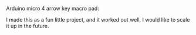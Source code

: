 Arduino micro 4 arrow key macro pad:

I made this as a fun little project, and it worked out well, I would like to scale it up in the future.
